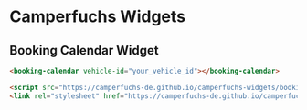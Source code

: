 # Camperfuchs Widgets

## Booking Calendar Widget

```html
<booking-calendar vehicle-id="your_vehicle_id"></booking-calendar>
```

```html
<script src="https://camperfuchs-de.github.io/camperfuchs-widgets/booking-calendar/booking-calendar.js" type="module"></script>
<link rel="stylesheet" href="https://camperfuchs-de.github.io/camperfuchs-widgets/booking-calendar/style.css">
```
